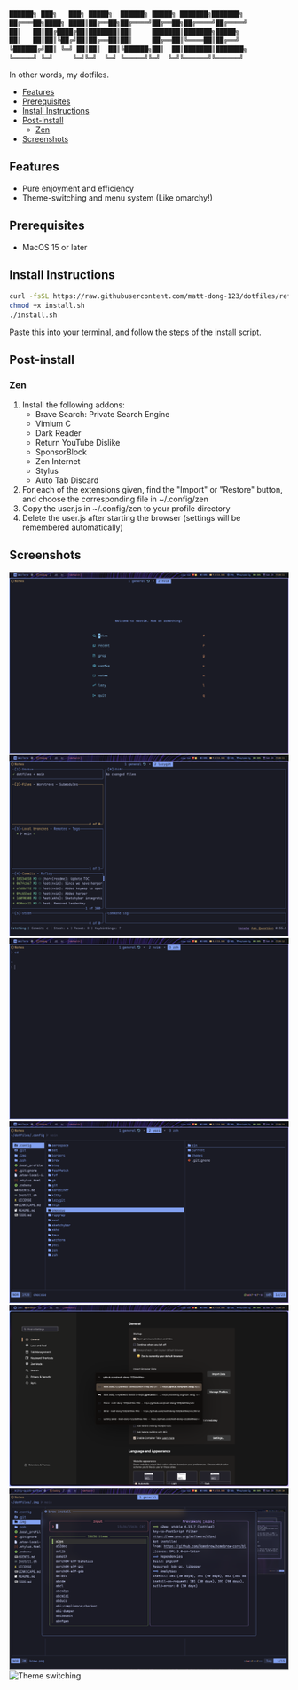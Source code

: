  ```
 ██████╗ ███╗   ███╗ █████╗  ██████╗ █████╗ ███████╗███████╗
██╔═══██╗████╗ ████║██╔══██╗██╔════╝██╔══██╗██╔════╝██╔════╝
██║   ██║██╔████╔██║███████║██║     ███████║███████╗█████╗
██║   ██║██║╚██╔╝██║██╔══██║██║     ██╔══██║╚════██║██╔══╝
╚██████╔╝██║ ╚═╝ ██║██║  ██║╚██████╗██║  ██║███████║███████╗
 ╚═════╝ ╚═╝     ╚═╝╚═╝  ╚═╝ ╚═════╝╚═╝  ╚═╝╚══════╝╚══════╝
```

In other words, my dotfiles.

<!--toc:start-->
- [Features](#features)
- [Prerequisites](#prerequisites)
- [Install Instructions](#install-instructions)
- [Post-install](#post-install)
  - [Zen](#zen)
- [Screenshots](#screenshots)
<!--toc:end-->

## Features

- Pure enjoyment and efficiency
- Theme-switching and menu system (Like omarchy!)

## Prerequisites

- MacOS 15 or later

## Install Instructions

``` bash
curl -fsSL https://raw.githubusercontent.com/matt-dong-123/dotfiles/refs/heads/main/install.sh
chmod +x install.sh
./install.sh
```

Paste this into your terminal, and follow the steps of the install
script.

## Post-install

### Zen

1. Install the following addons:
    - Brave Search: Private Search Engine
    - Vimium C
    - Dark Reader
    - Return YouTube Dislike
    - SponsorBlock
    - Zen Internet
    - Stylus
    - Auto Tab Discard
2. For each of the extensions given, find the "Import" or "Restore"
    button, and choose the corresponding file in ~/.config/zen
3. Copy the user.js in ~/.config/zen to your profile directory
4. Delete the user.js after starting the browser (settings will be
    remembered automatically)

## Screenshots

![Neovim](./.img/neovim.png)
![Lazygit](./.img/lazygit.png)
![Wezterm](./.img/wezterm.png)
![Yazi](./.img/yazi.png)
![Zen Browser](./.img/zen.png)
![Brew](./.img/brew.png)
![Theme switching](https://github.com/user-attachments/assets/ee54cd5a-f0c6-4bfa-8347-530d1a9ed99c)
